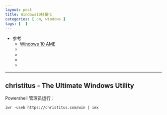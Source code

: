 ```yaml
---
layout: post
title: Windows10轻量化
categories: [ cm, windows ]
tags: [  ]
---
```


* 参考
  * [Windows 10 AME](https://ameliorated.info)
  * [](https://github.com/ChrisTitusTech/windows-lite-1903)
  * [](https://christitus.com/windows-tool/)
  * []()
  * []()
---


## christitus - The Ultimate Windows Utility

Powershell 管理员运行：

~~~
iwr -useb https://christitus.com/win | iex
~~~
































































